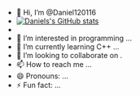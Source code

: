 - 👋 Hi, I’m @Daniel120116
- [![Daniels's GitHub stats](https://github-readme-stats.vercel.app/api?username=Daniel120116)](https://github.com/anuraghazra/github-readme-stats)
- 
- 👀 I’m interested in programming ...
- 🌱 I’m currently learning C++ ...
- 💞️ I’m looking to collaborate on .
- 📫 How to reach me ...
- 😄 Pronouns: ...
- ⚡ Fun fact: ...

<!---
Daniel120116/Daniel120116 is a ✨ special ✨ repository because its `README.md` (this file) appears on your GitHub profile.
You can click the Preview link to take a look at your changes.
--->

